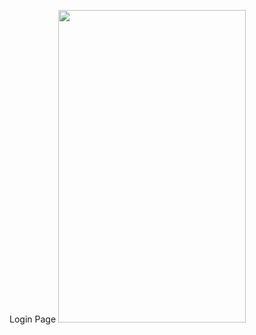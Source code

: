Login Page 
<img src="https://github.com/user-attachments/assets/c0758691-4a2e-45a2-a55f-f319cc0537da" width="300" height="500" />

